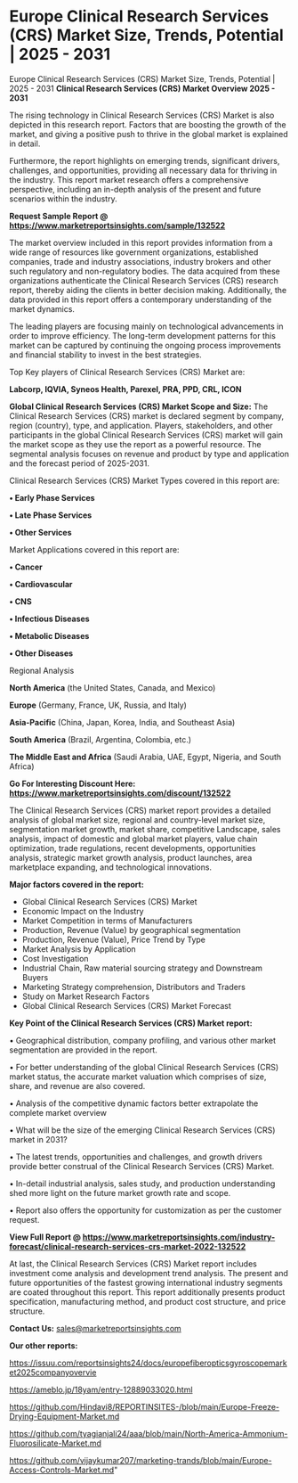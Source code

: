 # Europe Clinical Research Services (CRS) Market Size, Trends, Potential | 2025 - 2031
Europe Clinical Research Services (CRS) Market Size, Trends, Potential | 2025 - 2031
<Strong> Clinical Research Services (CRS) Market Overview 2025 - 2031</strong>

The rising technology in Clinical Research Services (CRS) Market is also depicted in this research report. Factors that are boosting the growth of the market, and giving a positive push to thrive in the global market is explained in detail.

Furthermore, the report highlights on emerging trends, significant drivers, challenges, and opportunities, providing all necessary data for thriving in the industry. This report market research offers a comprehensive perspective, including an in-depth analysis of the present and future scenarios within the industry.

<strong>Request Sample Report @ <a href=https://www.marketreportsinsights.com/sample/132522>https://www.marketreportsinsights.com/sample/132522</a></strong>

The market overview included in this report provides information from a wide range of resources like government organizations, established companies, trade and industry associations, industry brokers and other such regulatory and non-regulatory bodies. The data acquired from these organizations authenticate the Clinical Research Services (CRS) research report, thereby aiding the clients in better decision making. Additionally, the data provided in this report offers a contemporary understanding of the market dynamics.

The leading players are focusing mainly on technological advancements in order to improve efficiency. The long-term development patterns for this market can be captured by continuing the ongoing process improvements and financial stability to invest in the best strategies.

Top Key players of Clinical Research Services (CRS) Market are:

<strong>Labcorp, IQVIA, Syneos Health, Parexel, PRA, PPD, CRL, ICON</strong>

<strong><b>Global Clinical Research Services (CRS) Market Scope and Size:</b></strong>
The Clinical Research Services (CRS) market is declared segment by company, region (country), type, and application. Players, stakeholders, and other participants in the global Clinical Research Services (CRS) market will gain the market scope as they use the report as a powerful resource. The segmental analysis focuses on revenue and product by type and application and the forecast period of 2025-2031.

Clinical Research Services (CRS) Market Types covered in this report are:

<strong>• Early Phase Services

• Late Phase Services

• Other Services</strong>

Market Applications covered in this report are:

<strong>• Cancer

• Cardiovascular

• CNS

• Infectious Diseases

• Metabolic Diseases

• Other Diseases</strong> 

Regional Analysis

<strong>North America</strong> (the United States, Canada, and Mexico)

<strong>Europe</strong> (Germany, France, UK, Russia, and Italy)

<strong>Asia-Pacific</strong> (China, Japan, Korea, India, and Southeast Asia)

<strong>South America</strong> (Brazil, Argentina, Colombia, etc.)

<strong>The Middle East and Africa</strong> (Saudi Arabia, UAE, Egypt, Nigeria, and South Africa)

<strong>Go For Interesting Discount Here: <a href=https://www.marketreportsinsights.com/discount/132522>https://www.marketreportsinsights.com/discount/132522</a></strong>

The Clinical Research Services (CRS) market report provides a detailed analysis of global market size, regional and country-level market size, segmentation market growth, market share, competitive Landscape, sales analysis, impact of domestic and global market players, value chain optimization, trade regulations, recent developments, opportunities analysis, strategic market growth analysis, product launches, area marketplace expanding, and technological innovations.

<strong><b>Major factors covered in the report:</b></strong>
<ul>
  <li>Global Clinical Research Services (CRS) Market </li>
  <li>Economic Impact on the Industry</li>
  <li>Market Competition in terms of Manufacturers</li>
  <li>Production, Revenue (Value) by geographical segmentation</li>
  <li>Production, Revenue (Value), Price Trend by Type</li>
  <li>Market Analysis by Application</li>
  <li>Cost Investigation</li>
  <li>Industrial Chain, Raw material sourcing strategy and Downstream Buyers</li>
  <li>Marketing Strategy comprehension, Distributors and Traders</li>
  <li>Study on Market Research Factors</li>
  <li>Global Clinical Research Services (CRS) Market Forecast</li>
</ul>

<strong><b>Key Point of the Clinical Research Services (CRS) Market report:</b></strong>

• Geographical distribution, company profiling, and various other market segmentation are provided in the report.

• For better understanding of the global Clinical Research Services (CRS) market status, the accurate market valuation which comprises of size, share, and revenue are also covered.

• Analysis of the competitive dynamic factors better extrapolate the complete market overview

• What will be the size of the emerging Clinical Research Services (CRS) market in 2031?

• The latest trends, opportunities and challenges, and growth drivers provide better construal of the Clinical Research Services (CRS) Market.

• In-detail industrial analysis, sales study, and production understanding shed more light on the future market growth rate and scope.

• Report also offers the opportunity for customization as per the customer request.

<strong><b>View Full Report @ <a href=https://www.marketreportsinsights.com/industry-forecast/clinical-research-services-crs-market-2022-132522>https://www.marketreportsinsights.com/industry-forecast/clinical-research-services-crs-market-2022-132522</a></b></strong>


At last, the Clinical Research Services (CRS) Market report includes investment come analysis and development trend analysis. The present and future opportunities of the fastest growing international industry segments are coated throughout this report. This report additionally presents product specification, manufacturing method, and product cost structure, and price structure.

<strong>Contact Us:</strong>
sales@marketreportsinsights.com

<strong>Our other reports:</strong>

<a href=https://issuu.com/reportsinsights24/docs/europefiberopticsgyroscopemarket2025companyovervie>https://issuu.com/reportsinsights24/docs/europefiberopticsgyroscopemarket2025companyovervie</a>

<a href=https://ameblo.jp/18yam/entry-12889033020.html>https://ameblo.jp/18yam/entry-12889033020.html</a>

<a href=https://github.com/Hindavi8/REPORTINSITES-/blob/main/Europe-Freeze-Drying-Equipment-Market.md>https://github.com/Hindavi8/REPORTINSITES-/blob/main/Europe-Freeze-Drying-Equipment-Market.md</a>

<a href=https://github.com/tyagianjali24/aaa/blob/main/North-America-Ammonium-Fluorosilicate-Market.md>https://github.com/tyagianjali24/aaa/blob/main/North-America-Ammonium-Fluorosilicate-Market.md</a>

<a href=https://github.com/vijaykumar207/marketing-trands/blob/main/Europe-Access-Controls-Market.md>https://github.com/vijaykumar207/marketing-trands/blob/main/Europe-Access-Controls-Market.md</a>"
